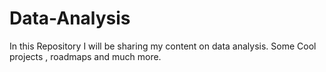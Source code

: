 # Data-Analysis
In this Repository I will be sharing my content on data analysis. Some Cool projects , roadmaps and much more.
